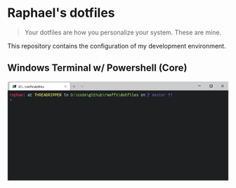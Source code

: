 # Raphael's dotfiles

> Your dotfiles are how you personalize your system. These are mine.

This repository contains the configuration of my development environment.

## Windows Terminal w/ Powershell (Core)

![Screenshot of my Windows Terminal](windows-terminal.png)
